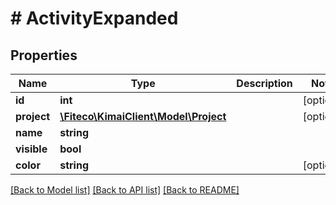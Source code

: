 # # ActivityExpanded

## Properties

Name | Type | Description | Notes
------------ | ------------- | ------------- | -------------
**id** | **int** |  | [optional]
**project** | [**\Fiteco\KimaiClient\Model\Project**](Project.md) |  | [optional]
**name** | **string** |  |
**visible** | **bool** |  |
**color** | **string** |  | [optional]

[[Back to Model list]](../../README.md#models) [[Back to API list]](../../README.md#endpoints) [[Back to README]](../../README.md)
